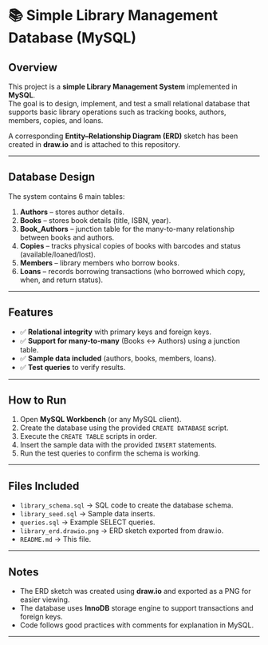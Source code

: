 # 📚 Simple Library Management Database (MySQL)

## Overview
This project is a **simple Library Management System** implemented in **MySQL**.  
The goal is to design, implement, and test a small relational database that supports basic library operations such as tracking books, authors, members, copies, and loans.

A corresponding **Entity–Relationship Diagram (ERD)** sketch has been created in **draw.io** and is attached to this repository.

---

## Database Design
The system contains 6 main tables:

1. **Authors** – stores author details.  
2. **Books** – stores book details (title, ISBN, year).  
3. **Book_Authors** – junction table for the many-to-many relationship between books and authors.  
4. **Copies** – tracks physical copies of books with barcodes and status (available/loaned/lost).  
5. **Members** – library members who borrow books.  
6. **Loans** – records borrowing transactions (who borrowed which copy, when, and return status).

---

## Features
- ✅ **Relational integrity** with primary keys and foreign keys.  
- ✅ **Support for many-to-many** (Books ↔ Authors) using a junction table.  
- ✅ **Sample data included** (authors, books, members, loans).  
- ✅ **Test queries** to verify results.  

---

## How to Run
1. Open **MySQL Workbench** (or any MySQL client).  
2. Create the database using the provided `CREATE DATABASE` script.  
3. Execute the `CREATE TABLE` scripts in order.  
4. Insert the sample data with the provided `INSERT` statements.  
5. Run the test queries to confirm the schema is working.

---

## Files Included
- `library_schema.sql` → SQL code to create the database schema.  
- `library_seed.sql` → Sample data inserts.  
- `queries.sql` → Example SELECT queries.  
- `library_erd.drawio.png` → ERD sketch exported from draw.io.  
- `README.md` → This file.

---

## Notes
- The ERD sketch was created using **draw.io** and exported as a PNG for easier viewing.  
- The database uses **InnoDB** storage engine to support transactions and foreign keys.  
- Code follows good practices with comments for explanation in MySQL.

---
